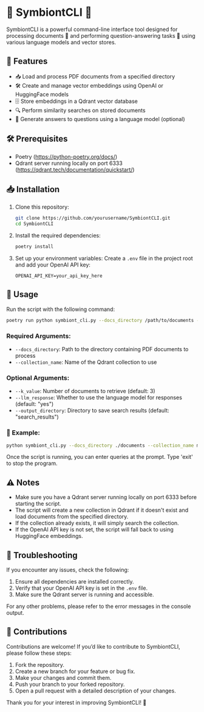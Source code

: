 # 🌟 SymbiontCLI 🌟

SymbiontCLI is a powerful command-line interface tool designed for processing documents 📄 and performing question-answering tasks 🧠 using various language models and vector stores.

## 🚀 Features

- 📥 Load and process PDF documents from a specified directory
- 🛠️ Create and manage vector embeddings using OpenAI or HuggingFace models
- 🗄️ Store embeddings in a Qdrant vector database
- 🔍 Perform similarity searches on stored documents
- 🤖 Generate answers to questions using a language model (optional)

## 🛠️ Prerequisites

- Poetry (https://python-poetry.org/docs/)
- Qdrant server running locally on port 6333 (https://qdrant.tech/documentation/quickstart/)

## 📥 Installation

1. Clone this repository:
   ```bash
   git clone https://github.com/yourusername/SymbiontCLI.git
   cd SymbiontCLI
   ```

2. Install the required dependencies:
   ```bash
   poetry install
   ```

3. Set up your environment variables:
   Create a `.env` file in the project root and add your OpenAI API key:
   ```
   OPENAI_API_KEY=your_api_key_here
   ```

## 📖 Usage

Run the script with the following command:

```bash
poetry run python symbiont_cli.py --docs_directory /path/to/documents --collection_name your_collection_name [options]
```

### Required Arguments:

- `--docs_directory`: Path to the directory containing PDF documents to process
- `--collection_name`: Name of the Qdrant collection to use

### Optional Arguments:

- `--k_value`: Number of documents to retrieve (default: 3)
- `--llm_response`: Whether to use the language model for responses (default: "yes")
- `--output_directory`: Directory to save search results (default: "search_results")

### 📄 Example:

```bash
python symbiont_cli.py --docs_directory ./documents --collection_name my_collection --k_value 5 --llm_response yes
```

Once the script is running, you can enter queries at the prompt. Type 'exit' to stop the program.

## ⚠️ Notes

- Make sure you have a Qdrant server running locally on port 6333 before starting the script.
- The script will create a new collection in Qdrant if it doesn't exist and load documents from the specified directory.
- If the collection already exists, it will simply search the collection.
- If the OpenAI API key is not set, the script will fall back to using HuggingFace embeddings.

## 🐛 Troubleshooting

If you encounter any issues, check the following:

1. Ensure all dependencies are installed correctly.
2. Verify that your OpenAI API key is set in the `.env` file.
3. Make sure the Qdrant server is running and accessible.

For any other problems, please refer to the error messages in the console output.

## 💖 Contributions

Contributions are welcome! If you’d like to contribute to SymbiontCLI, please follow these steps:

1. Fork the repository.
2. Create a new branch for your feature or bug fix.
3. Make your changes and commit them.
4. Push your branch to your forked repository.
5. Open a pull request with a detailed description of your changes.

Thank you for your interest in improving SymbiontCLI! 🙌

